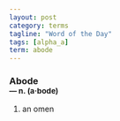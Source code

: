 ```yaml
---
layout: post
category: terms
tagline: "Word of the Day"
tags: [alpha_a]
term: abode
---
```


<h3>Abode<br/> <small>&mdash; n. (a<span>&middot;</span>bode)</small></h3>
<p><ol>
<li>an omen</li>
</ol></p>
